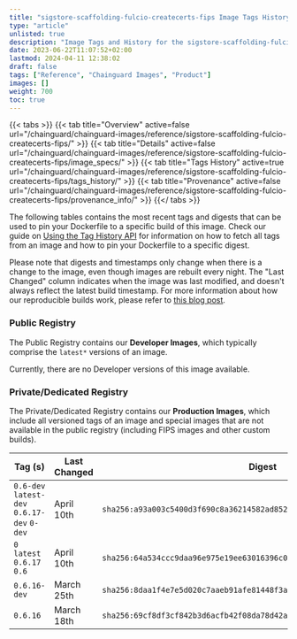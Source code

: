```yaml
---
title: "sigstore-scaffolding-fulcio-createcerts-fips Image Tags History"
type: "article"
unlisted: true
description: "Image Tags and History for the sigstore-scaffolding-fulcio-createcerts-fips Chainguard Image"
date: 2023-06-22T11:07:52+02:00
lastmod: 2024-04-11 12:38:02
draft: false
tags: ["Reference", "Chainguard Images", "Product"]
images: []
weight: 700
toc: true
---
```


{{< tabs >}}
{{< tab title="Overview" active=false url="/chainguard/chainguard-images/reference/sigstore-scaffolding-fulcio-createcerts-fips/" >}}
{{< tab title="Details" active=false url="/chainguard/chainguard-images/reference/sigstore-scaffolding-fulcio-createcerts-fips/image_specs/" >}}
{{< tab title="Tags History" active=true url="/chainguard/chainguard-images/reference/sigstore-scaffolding-fulcio-createcerts-fips/tags_history/" >}}
{{< tab title="Provenance" active=false url="/chainguard/chainguard-images/reference/sigstore-scaffolding-fulcio-createcerts-fips/provenance_info/" >}}
{{</ tabs >}}

The following tables contains the most recent tags and digests that can be used to pin your Dockerfile to a specific build of this image. Check our guide on [Using the Tag History API](/chainguard/chainguard-images/using-the-tag-history-api/) for information on how to fetch all tags from an image and how to pin your Dockerfile to a specific digest.

Please note that digests and timestamps only change when there is a change to the image, even though images are rebuilt every night. The "Last Changed" column indicates when the image was last modified, and doesn't always reflect the latest build timestamp. For more information about how our reproducible builds work, please refer to [this blog post](https://www.chainguard.dev/unchained/reproducing-chainguards-reproducible-image-builds).

### Public Registry
The Public Registry contains our **Developer Images**, which typically comprise the `latest*` versions of an image.

Currently, there are no Developer versions of this image available.

### Private/Dedicated Registry
The Private/Dedicated Registry contains our **Production Images**, which include all versioned tags of an image and special images that are not available in the public registry (including FIPS images and other custom builds).

| Tag (s)                                      | Last Changed | Digest                                                                    |
|----------------------------------------------|--------------|---------------------------------------------------------------------------|
|  `0.6-dev` `latest-dev` `0.6.17-dev` `0-dev` | April 10th   | `sha256:a93a003c5400d3f690c8a36214582ad852b77143315e8c12de938a05149f6fe2` |
|  `0` `latest` `0.6.17` `0.6`                 | April 10th   | `sha256:64a534ccc9daa96e975e19ee63016396c068f074e278a5ebc53deec86b06a3cf` |
|  `0.6.16-dev`                                | March 25th   | `sha256:8daa1f4e7e5d020c7aaeb91afe81448f3a8fa8aa483ba1d441794f747ce76fe9` |
|  `0.6.16`                                    | March 18th   | `sha256:69cf8df3cf842b3d6acfb42f08da78d42a2b36cd3f5824b12105e7a3bc831609` |

